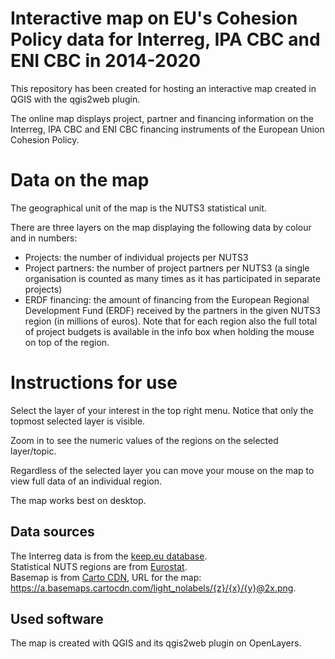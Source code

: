 # Interactive map on EU's Cohesion Policy data for Interreg, IPA CBC and ENI CBC in 2014-2020

This repository has been created for hosting an interactive map created in QGIS with the qgis2web plugin.

The online map displays project, partner and financing information on the Interreg, IPA CBC and ENI CBC financing instruments of the European Union Cohesion Policy.  

# Data on the map

The geographical unit of the map is the NUTS3 statistical unit.  

There are three layers on the map displaying the following data by colour and in numbers:
- Projects: the number of individual projects per NUTS3
- Project partners: the number of project partners per NUTS3 (a single organisation is counted as many times as it has participated in separate projects)
- ERDF financing: the amount of financing from the European Regional Development Fund (ERDF) received by the partners in the given NUTS3 region (in millions of euros). Note that for each region also the full total of project budgets is available in the info box when holding the mouse on top of the region.

# Instructions for use

Select the layer of your interest in the top right menu. Notice that only the topmost selected layer is visible. 

Zoom in to see the numeric values of the regions on the selected layer/topic.  

Regardless of the selected layer you can move your mouse on the map to view full data of an individual region.  

The map works best on desktop.

## Data sources

The Interreg data is from the [keep.eu database](https://keep.eu).  
Statistical NUTS regions are from [Eurostat](https://ec.europa.eu/eurostat/web/gisco/geodata/reference-data/administrative-units-statistical-units/nuts).  
Basemap is from [Carto CDN](https://carto.com/basemaps/), URL for the map: https://a.basemaps.cartocdn.com/light_nolabels/{z}/{x}/{y}@2x.png.

## Used software

The map is created with QGIS and its qgis2web plugin on OpenLayers.
